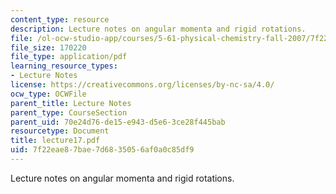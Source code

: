 ```yaml
---
content_type: resource
description: Lecture notes on angular momenta and rigid rotations.
file: /ol-ocw-studio-app/courses/5-61-physical-chemistry-fall-2007/7f22eae87bae7d6835056af0a0c85df9_lecture17.pdf
file_size: 170220
file_type: application/pdf
learning_resource_types:
- Lecture Notes
license: https://creativecommons.org/licenses/by-nc-sa/4.0/
ocw_type: OCWFile
parent_title: Lecture Notes
parent_type: CourseSection
parent_uid: 70e24d76-de15-e943-d5e6-3ce28f445bab
resourcetype: Document
title: lecture17.pdf
uid: 7f22eae8-7bae-7d68-3505-6af0a0c85df9
---
```

Lecture notes on angular momenta and rigid rotations.